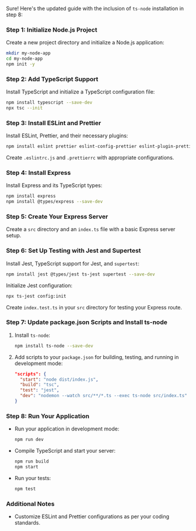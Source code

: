 Sure! Here's the updated guide with the inclusion of `ts-node` installation in step 8:

### Step 1: Initialize Node.js Project
Create a new project directory and initialize a Node.js application:
```bash
mkdir my-node-app
cd my-node-app
npm init -y
```

### Step 2: Add TypeScript Support
Install TypeScript and initialize a TypeScript configuration file:
```bash
npm install typescript --save-dev
npx tsc --init
```

### Step 3: Install ESLint and Prettier
Install ESLint, Prettier, and their necessary plugins:
```bash
npm install eslint prettier eslint-config-prettier eslint-plugin-prettier @typescript-eslint/eslint-plugin @typescript-eslint/parser --save-dev
```
Create `.eslintrc.js` and `.prettierrc` with appropriate configurations.

### Step 4: Install Express
Install Express and its TypeScript types:
```bash
npm install express
npm install @types/express --save-dev
```

### Step 5: Create Your Express Server
Create a `src` directory and an `index.ts` file with a basic Express server setup.

### Step 6: Set Up Testing with Jest and Supertest
Install Jest, TypeScript support for Jest, and `supertest`:
```bash
npm install jest @types/jest ts-jest supertest --save-dev
```
Initialize Jest configuration:
```bash
npx ts-jest config:init
```
Create `index.test.ts` in your `src` directory for testing your Express route.

### Step 7: Update package.json Scripts and Install ts-node
1. Install `ts-node`:
   ```bash
   npm install ts-node --save-dev
   ```

2. Add scripts to your `package.json` for building, testing, and running in development mode:
   ```json
   "scripts": {
     "start": "node dist/index.js",
     "build": "tsc",
     "test": "jest",
     "dev": "nodemon --watch src/**/*.ts --exec ts-node src/index.ts"
   }
   ```

### Step 8: Run Your Application
- Run your application in development mode:
  ```bash
  npm run dev
  ```
- Compile TypeScript and start your server:
  ```bash
  npm run build
  npm start
  ```
- Run your tests:
  ```bash
  npm test
  ```

### Additional Notes
- Customize ESLint and Prettier configurations as per your coding standards.